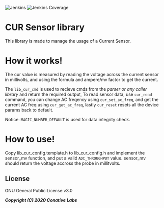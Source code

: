 ![Jenkins](https://img.shields.io/jenkins/build?jobUrl=https%3A%2F%2Fbuild.conativelabs.com%2Fjob%2Fsensor-lib-cur%2Fjob%2Fmaster&style=plastic)
![Jenkins Coverage](https://img.shields.io/jenkins/coverage/cobertura?jobUrl=https%3A%2F%2Fbuild.conativelabs.com%2Fjob%2Fsensor-lib-cur%2Fjob%2Fmaster%2F&style=plastic)
# CUR Sensor library
This library is made to manage the usage of a Current Sensor.

# How it works!
The cur value is measured by reading the voltage across the current sensor in millivolts, and using the formula and ampere/mv factor to get the current.

The `lib_cur_cmd` is used to recieve cmds from the *parser or any caller library* and return the required output, To read sensor data, use `cur_read` command, you can change AC freqency using `cur_set_ac_freq`, and get the current AC freq using `cur_get_ac_freq`, lastly `cur_reset` resets all the device params back to default.

Notice: `MAGIC_NUMBER_DEFAULT` is used for data integrity check.

# How to use!
Copy lib_cur_config.template.h to lib_cur_config.h and implement the sensor_mv function, and put a valid `ADC_THROUGHPUT` value.
sensor_mv should return the voltage accross the probe in millitvolts.

License
----

GNU General Public License v3.0

***Copyright (C) 2020 Conative Labs***
